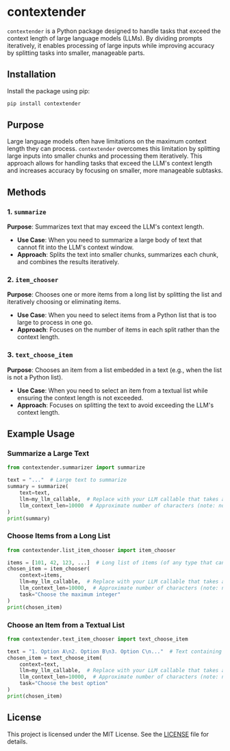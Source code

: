 # contextender

`contextender` is a Python package designed to handle tasks that exceed the context length of large language models (LLMs). By dividing prompts iteratively, it enables processing of large inputs while improving accuracy by splitting tasks into smaller, manageable parts.

## Installation

Install the package using pip:

```bash
pip install contextender
```

## Purpose

Large language models often have limitations on the maximum context length they can process. `contextender` overcomes this limitation by splitting large inputs into smaller chunks and processing them iteratively. This approach allows for handling tasks that exceed the LLM's context length and increases accuracy by focusing on smaller, more manageable subtasks.

## Methods

### 1. `summarize`
**Purpose**: Summarizes text that may exceed the LLM's context length.

- **Use Case**: When you need to summarize a large body of text that cannot fit into the LLM's context window.
- **Approach**: Splits the text into smaller chunks, summarizes each chunk, and combines the results iteratively.

### 2. `item_chooser`
**Purpose**: Chooses one or more items from a long list by splitting the list and iteratively choosing or eliminating items.

- **Use Case**: When you need to select items from a Python list that is too large to process in one go.
- **Approach**: Focuses on the number of items in each split rather than the context length.

### 3. `text_choose_item`
**Purpose**: Chooses an item from a list embedded in a text (e.g., when the list is not a Python list).

- **Use Case**: When you need to select an item from a textual list while ensuring the context length is not exceeded.
- **Approach**: Focuses on splitting the text to avoid exceeding the LLM's context length.

## Example Usage

### Summarize a Large Text
```python
from contextender.summarizer import summarize

text = "..."  # Large text to summarize
summary = summarize(
    text=text,
    llm=my_llm_callable,  # Replace with your LLM callable that takes a prompt (str) and outputs the answer (str)
    llm_context_len=10000  # Approximate number of characters (note: not tokens!) your LLM can handle
)
print(summary)
```

### Choose Items from a Long List
```python
from contextender.list_item_chooser import item_chooser

items = [101, 42, 123, ...]  # Long list of items (of any type that can be converted to a string)
chosen_item = item_chooser(
    context=items,
    llm=my_llm_callable,  # Replace with your LLM callable that takes a prompt (str) and outputs the answer (str)
    llm_context_len=10000,  # Approximate number of characters (note: not tokens!) your LLM can handle
    task="Choose the maximum integer"
)
print(chosen_item)
```

### Choose an Item from a Textual List
```python
from contextender.text_item_chooser import text_choose_item

text = "1. Option A\n2. Option B\n3. Option C\n..."  # Text containing a list
chosen_item = text_choose_item(
    context=text,
    llm=my_llm_callable,  # Replace with your LLM callable that takes a prompt (str) and outputs the answer (str)
    llm_context_len=10000,  # Approximate number of characters (note: not tokens!) your LLM can handle
    task="Choose the best option"
)
print(chosen_item)
```

## License

This project is licensed under the MIT License. See the [LICENSE](https://github.com/SL2000s/contextender/blob/main/LICENSE) file for details.
